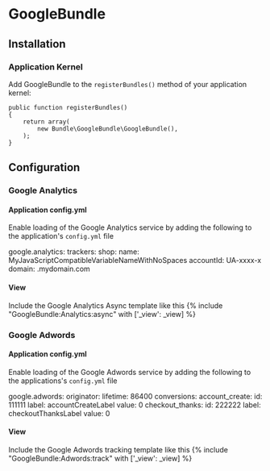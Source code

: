 # GoogleBundle

## Installation

### Application Kernel

Add GoogleBundle to the `registerBundles()` method of your application kernel:

    public function registerBundles()
    {
        return array(
            new Bundle\GoogleBundle\GoogleBundle(),
        );
    }

## Configuration

### Google Analytics

#### Application config.yml
Enable loading of the Google Analytics service by adding the following to the application's 
`config.yml` file

google.analytics:
  trackers: 
    shop:
      name: MyJavaScriptCompatibleVariableNameWithNoSpaces
      accountId: UA-xxxx-x
      domain: .mydomain.com

#### View
Include the Google Analytics Async template like this
{% include "GoogleBundle:Analytics:async" with ['_view': _view] %}

### Google Adwords

#### Application config.yml
Enable loading of the Google Adwords service by adding the following to the applications's 
`config.yml` file

google.adwords:
  originator:
    lifetime: 86400
  conversions:
    account_create:
      id:    111111
      label: accountCreateLabel
      value: 0
    checkout_thanks:
      id:    222222
      label: checkoutThanksLabel
      value: 0


#### View
Include the Google Adwords tracking template like this
{% include "GoogleBundle:Adwords:track" with ['_view': _view] %}
